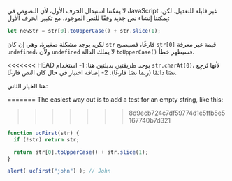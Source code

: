 لا يمكننا استبدال الحرف الأول، لأن النصوص في JavaScript غير قابلة للتعديل. لكن، يمكننا إنشاء نص جديد وفقًا للنص الموجود، مع تكبير الحرف الأول: 

```js
let newStr = str[0].toUpperCase() + str.slice(1);
```

لكن، يوجد مشكلة صغيرة، وهي إن كان `str` فارغًا، فسيصبح `str[0]‎` قيمة غير معرفة `undefined`، ولأن `undefined` لا يملك الدالة `toUpperCase()‎` فسيظهر خطأ.

<<<<<<< HEAD
يوجد طريقتين بديلتين هنا:
1- استخدام `str.charAt(0)‎`، لأنها تُرجِع نصًا دائمًا (ربما نصًا فارغًا).
2- إضافة اختبار في حال كان النص فارغًا.

هنا الخيار الثاني:

=======
The easiest way out is to add a test for an empty string, like this:
>>>>>>> 8d9ecb724c7df59774d1e5ffb5e5167740b7d321

```js run demo
function ucFirst(str) {
  if (!str) return str;

  return str[0].toUpperCase() + str.slice(1);
}

alert( ucFirst("john") ); // John
```
